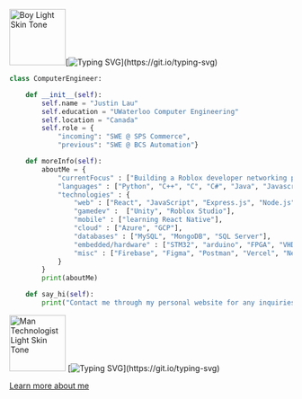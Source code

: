 

<img src="https://raw.githubusercontent.com/Tarikul-Islam-Anik/Animated-Fluent-Emojis/master/Emojis/People%20with%20professions/Boy%20Light%20Skin%20Tone.png" alt="Boy Light Skin Tone" width="100" height="100" />[![Typing SVG](https://readme-typing-svg.demolab.com?font=Poppins&pause=1000&color=F7F7F7&width=435&lines=Hello+I'm+Justin+Lau!)](https://git.io/typing-svg)


<!--### I'm a Waterloo Computer Engineering student passionate about exploring computer technology & software! -->

```python
class ComputerEngineer:

    def __init__(self):
        self.name = "Justin Lau"
        self.education = "UWaterloo Computer Engineering"
        self.location = "Canada"
        self.role = {
            "incoming": "SWE @ SPS Commerce",
            "previous": "SWE @ BCS Automation"}

    def moreInfo(self):
        aboutMe = {
            "currentFocus" : ["Building a Roblox developer networking platform"],
            "languages" : ["Python", "C++", "C", "C#", "Java", "Javascript", "TypeScript", "Lua"],
            "technologies" : {
                "web" : ["React", "JavaScript", "Express.js", "Node.js", "HTML/CSS", "ASP.NET Core", "three.js"],
                "gamedev" :  ["Unity", "Roblox Studio"],
                "mobile" : ["learning React Native"],
                "cloud" : ["Azure", "GCP"],
                "databases" : ["MySQL", "MongoDB", "SQL Server"],
                "embedded/hardware" : ["STM32", "arduino", "FPGA", "VHDL", "ARM Assembly", "Verilog"]
                "misc" : ["Firebase", "Figma", "Postman", "Vercel", "Netlify", "Git"]
            } 
        }
        print(aboutMe)

    def say_hi(self):
        print("Contact me through my personal website for any inquiries or requests!")
```

<img src="https://raw.githubusercontent.com/Tarikul-Islam-Anik/Animated-Fluent-Emojis/master/Emojis/People%20with%20professions/Man%20Technologist%20Light%20Skin%20Tone.png" alt="Man Technologist Light Skin Tone" width="100" height="100" /> [![Typing SVG](https://readme-typing-svg.demolab.com?font=Poppins&pause=1000&color=F7F7F7&width=435&lines=Click+the+link+below!)](https://git.io/typing-svg)

<a href="https://www.jlau.tech">Learn more about me </a>

<!--
<img align="left" alt="Python" width="40px" src="https://cdn.jsdelivr.net/gh/devicons/devicon/icons/python/python-original.svg" style="padding-right:15px;" />
<img align="left" alt="Javascript" width="40px" src="https://cdn.jsdelivr.net/gh/devicons/devicon/icons/javascript/javascript-original.svg" style="padding-right:15px;" />
<img align="left" alt="Java" width="40px" src="https://cdn.jsdelivr.net/gh/devicons/devicon/icons/java/java-original.svg" style="padding-right:15px;" />
<img align="left" alt="HTML5" width="40px" src="https://cdn.jsdelivr.net/gh/devicons/devicon/icons/html5/html5-original.svg" style="padding-right:15px;" />
<img align="left" alt="CSS3" width="40px" src="https://cdn.jsdelivr.net/gh/devicons/devicon/icons/css3/css3-original.svg" style="padding-right:15px;" />
<img align="left" alt="React" width="40px" src="https://cdn.jsdelivr.net/gh/devicons/devicon/icons/react/react-original.svg" style="padding-right:15px;" />
<img align="left" alt=".NET" width="40px" src="https://cdn.jsdelivr.net/gh/devicons/devicon/icons/dot-net/dot-net-original.svg" style="padding-right:15px;" />
<img align="left" alt="C++" width="40px" src="https://cdn.jsdelivr.net/gh/devicons/devicon/icons/cplusplus/cplusplus-original.svg" style="padding-right:15px;" />
<img align="left" alt="Azure" width="40px" src="https://cdn.jsdelivr.net/gh/devicons/devicon/icons/azure/azure-original.svg" style="padding-right:15px;" />
<img align="left" alt="MySQL" width="40px" src="https://cdn.jsdelivr.net/gh/devicons/devicon/icons/mysql/mysql-original.svg" style="padding-right:15px;" />
<img align="left" alt="MongoDB" width="40px" src="https://cdn.jsdelivr.net/gh/devicons/devicon/icons/mongodb/mongodb-original.svg" style="padding-right:15px;" />
<br clear="left"/>
-->



<!--### Learn more about me-->
